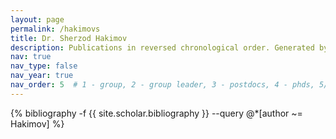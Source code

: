 ```yaml
---
layout: page
permalink: /hakimovs
title: Dr. Sherzod Hakimov
description: Publications in reversed chronological order. Generated by jekyll-scholar.
nav: true
nav_type: false
nav_year: true
nav_order: 5  # 1 - group, 2 - group leader, 3 - postdocs, 4 - phds, 5/6 - former member (postdoc, phd)
---
```


<!-- _pages/hakimovs.md -->
<div class="publications">

{% bibliography -f {{ site.scholar.bibliography }} --query @*[author ~= Hakimov] %}

</div>
